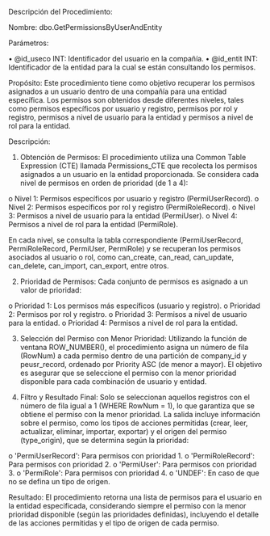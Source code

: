 Descripción del Procedimiento:

Nombre: dbo.GetPermissionsByUserAndEntity

Parámetros:

•	@id_useco INT: Identificador del usuario en la compañía.
•	@id_entit INT: Identificador de la entidad para la cual se están consultando los permisos.

Propósito: Este procedimiento tiene como objetivo recuperar los permisos asignados a un usuario dentro de una compañía para una entidad específica. Los permisos son obtenidos desde diferentes niveles, tales como permisos específicos por usuario y registro, permisos por rol y registro, permisos a nivel de usuario para la entidad y permisos a nivel de rol para la entidad.

Descripción:

1.	Obtención de Permisos: El procedimiento utiliza una Common Table Expression (CTE) llamada Permissions_CTE que recolecta los permisos asignados a un usuario en la entidad proporcionada. Se considera cada nivel de permisos en orden de prioridad (de 1 a 4):

o	Nivel 1: Permisos específicos por usuario y registro (PermiUserRecord).
o	Nivel 2: Permisos específicos por rol y registro (PermiRoleRecord).
o	Nivel 3: Permisos a nivel de usuario para la entidad (PermiUser).
o	Nivel 4: Permisos a nivel de rol para la entidad (PermiRole).

En cada nivel, se consulta la tabla correspondiente (PermiUserRecord, PermiRoleRecord, PermiUser, PermiRole) y se recuperan los permisos asociados al usuario o rol, como can_create, can_read, can_update, can_delete, can_import, can_export, entre otros.

2.	Prioridad de Permisos: Cada conjunto de permisos es asignado a un valor de prioridad:

o	Prioridad 1: Los permisos más específicos (usuario y registro).
o	Prioridad 2: Permisos por rol y registro.
o	Prioridad 3: Permisos a nivel de usuario para la entidad.
o	Prioridad 4: Permisos a nivel de rol para la entidad.

3.	Selección del Permiso con Menor Prioridad: Utilizando la función de ventana ROW_NUMBER(), el procedimiento asigna un número de fila (RowNum) a cada permiso dentro de una partición de company_id y peusr_record, ordenado por Priority ASC (de menor a mayor). El objetivo es asegurar que se seleccione el permiso con la menor prioridad disponible para cada combinación de usuario y entidad.

4.	Filtro y Resultado Final: Solo se seleccionan aquellos registros con el número de fila igual a 1 (WHERE RowNum = 1), lo que garantiza que se obtiene el permiso con la menor prioridad. La salida incluye información sobre el permiso, como los tipos de acciones permitidas (crear, leer, actualizar, eliminar, importar, exportar) y el origen del permiso (type_origin), que se determina según la prioridad:

o	'PermiUserRecord': Para permisos con prioridad 1.
o	'PermiRoleRecord': Para permisos con prioridad 2.
o	'PermiUser': Para permisos con prioridad 3.
o	'PermiRole': Para permisos con prioridad 4.
o	'UNDEF': En caso de que no se defina un tipo de origen.

Resultado: El procedimiento retorna una lista de permisos para el usuario en la entidad especificada, considerando siempre el permiso con la menor prioridad disponible (según las prioridades definidas), incluyendo el detalle de las acciones permitidas y el tipo de origen de cada permiso.

